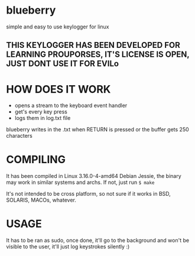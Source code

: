 # blueberry
simple and easy to use keylogger for linux

## THIS KEYLOGGER HAS BEEN DEVELOPED FOR LEARNING PROUPORSES, IT'S LICENSE IS OPEN, JUST DONT USE IT FOR EVILo


# HOW DOES IT WORK
- opens a stream to the keyboard event handler
- get's every key press
- logs them in log.txt file

blueberry writes in the .txt when RETURN is pressed or the buffer gets 250 characters

# COMPILING
It has been compiled in Linux 3.16.0-4-amd64 Debian Jessie, the binary may work in similar systems and archs.
If not, just run `$ make`

It's not intended to be cross platform, so not sure if it works in BSD, SOLARIS, MACOs, whatever.

# USAGE
It has to be ran as sudo, once done, it'll go to the background and won't be visible to the user, it'll just
log keystrokes silently :)
